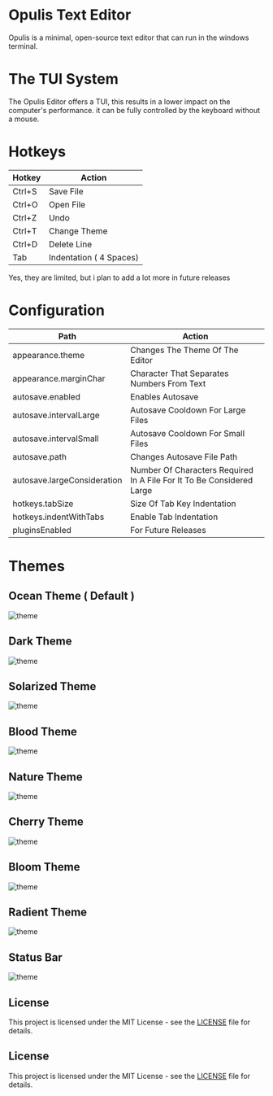 # Opulis Text Editor
Opulis is a minimal, open-source text editor that can run in the windows terminal.

#
# The TUI System

The Opulis Editor offers a TUI, this results in a lower impact on the computer's performance. it can be fully controlled by the keyboard without a mouse.

#
# Hotkeys

| Hotkey  | Action |
| ------------- | ------------- |
| Ctrl+S  | Save File  |
| Ctrl+O  | Open File  |
| Ctrl+Z  | Undo |
| Ctrl+T  | Change Theme |
| Ctrl+D | Delete Line |
| Tab | Indentation ( 4 Spaces) |

Yes, they are limited, but i plan to add a lot more in future releases

#
# Configuration
| Path  | Action |
| ------------- | ------------- |
| appearance.theme  | Changes The Theme Of The Editor |
| appearance.marginChar  | Character That Separates Numbers From Text |
| autosave.enabled  | Enables Autosave |
| autosave.intervalLarge  | Autosave Cooldown For Large Files |
| autosave.intervalSmall  | Autosave Cooldown For Small Files |
| autosave.path  | Changes Autosave File Path  |
| autosave.largeConsideration  | Number Of Characters Required In A File For It To Be Considered Large |
| hotkeys.tabSize  | Size Of Tab Key Indentation |
| hotkeys.indentWithTabs  | Enable Tab Indentation |
| pluginsEnabled  | For Future Releases |

#
#
#
# Themes


## Ocean Theme ( Default )
![theme](/examples/ocean.png "THEMES")


## Dark Theme
![theme](/examples/dark.png "THEMES")


## Solarized Theme
![theme](/examples/solarized.png "THEMES")


## Blood Theme
![theme](/examples/blood.png "THEMES")


## Nature Theme
![theme](/examples/nature.png "THEMES")


## Cherry Theme
![theme](/examples/cherry.png "THEMES")


## Bloom Theme
![theme](/examples/bloom.png "THEMES")

## Radient Theme
![theme](/examples/radient.png "THEMES")


## Status Bar
![theme](/examples/statusbar.png "STATUSBAR")

## License
This project is licensed under the MIT License - see the [LICENSE](LICENSE) file for details.


## License
This project is licensed under the MIT License - see the [LICENSE](LICENSE) file for details.



